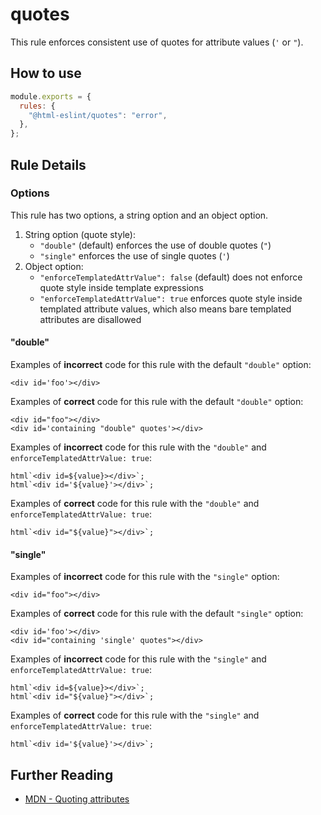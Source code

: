 # quotes

This rule enforces consistent use of quotes for attribute values (`'` or `"`).

## How to use

```js,.eslintrc.js
module.exports = {
  rules: {
    "@html-eslint/quotes": "error",
  },
};
```

## Rule Details

### Options

This rule has two options, a string option and an object option.

1. String option (quote style):
   - `"double"` (default) enforces the use of double quotes (`"`)
   - `"single"` enforces the use of single quotes (`'`)
2. Object option:
   - `"enforceTemplatedAttrValue": false` (default) does not enforce quote style inside template expressions
   - `"enforceTemplatedAttrValue": true` enforces quote style inside templated attribute values, which also means bare templated attributes are disallowed

#### "double"

Examples of **incorrect** code for this rule with the default `"double"` option:

<!-- prettier-ignore -->
```html,incorrect
<div id='foo'></div>
```

<!-- prettier-ignore-end -->

Examples of **correct** code for this rule with the default `"double"` option:

```html,correct
<div id="foo"></div>
<div id='containing "double" quotes'></div>
```

Examples of **incorrect** code for this rule with the `"double"` and `enforceTemplatedAttrValue: true`:

<!-- prettier-ignore -->
```js,incorrect
html`<div id=${value}></div>`;
html`<div id='${value}'></div>`;
```

<!-- prettier-ignore-end -->

Examples of **correct** code for this rule with the `"double"` and `enforceTemplatedAttrValue: true`:

<!-- prettier-ignore -->
```js,correct
html`<div id="${value}"></div>`;
```

<!-- prettier-ignore-end -->

#### "single"

Examples of **incorrect** code for this rule with the `"single"` option:

```html,incorrect
<div id="foo"></div>
```

Examples of **correct** code for this rule with the default `"single"` option:

<!-- prettier-ignore -->
```html,correct
<div id='foo'></div>
<div id="containing 'single' quotes"></div>
```

<!-- prettier-ignore-end -->

Examples of **incorrect** code for this rule with the `"single"` and `enforceTemplatedAttrValue: true`:

<!-- prettier-ignore -->
```js,incorrect
html`<div id=${value}></div>`;
html`<div id="${value}"></div>`;
```

<!-- prettier-ignore-end -->

Examples of **correct** code for this rule with the `"single"` and `enforceTemplatedAttrValue: true`:

<!-- prettier-ignore -->
```js,correct
html`<div id='${value}'></div>`;
```

<!-- prettier-ignore-end -->

## Further Reading

- [MDN - Quoting attributes](https://developer.mozilla.org/en-US/docs/MDN/Guidelines/Code_guidelines/HTML#Quoting_attributes)

